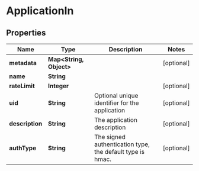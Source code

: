 

# ApplicationIn


## Properties

Name | Type | Description | Notes
------------ | ------------- | ------------- | -------------
**metadata** | **Map&lt;String, Object&gt;** |  |  [optional]
**name** | **String** |  | 
**rateLimit** | **Integer** |  |  [optional]
**uid** | **String** | Optional unique identifier for the application |  [optional]
**description** | **String** | The application description |  [optional]
**authType** | **String** | The signed authentication type, the default type is hmac. |  [optional]



